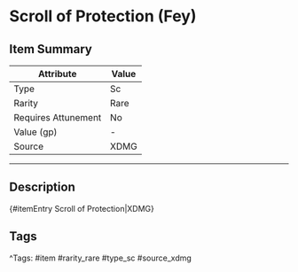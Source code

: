 # Scroll of Protection (Fey)

## Item Summary

| Attribute            | Value                        |
|----------------------|------------------------------|
| Type                 | Sc |
| Rarity               | Rare             |
| Requires Attunement  | No                |
| Value (gp)           | -    |
| Source               | XDMG |

---

## Description

{#itemEntry Scroll of Protection|XDMG}

## Tags

^Tags: #item #rarity_rare #type_sc #source_xdmg